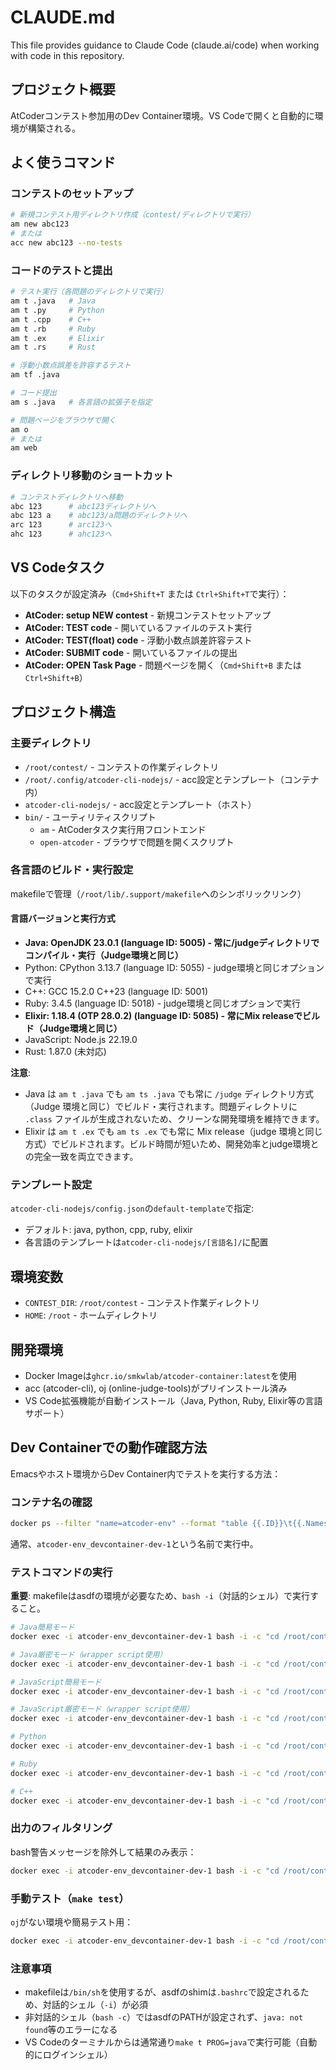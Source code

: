 # CLAUDE.md

This file provides guidance to Claude Code (claude.ai/code) when working with code in this repository.

## プロジェクト概要
AtCoderコンテスト参加用のDev Container環境。VS Codeで開くと自動的に環境が構築される。

## よく使うコマンド

### コンテストのセットアップ
```bash
# 新規コンテスト用ディレクトリ作成（contest/ディレクトリで実行）
am new abc123
# または
acc new abc123 --no-tests
```

### コードのテストと提出
```bash
# テスト実行（各問題のディレクトリで実行）
am t .java   # Java
am t .py     # Python
am t .cpp    # C++
am t .rb     # Ruby
am t .ex     # Elixir
am t .rs     # Rust

# 浮動小数点誤差を許容するテスト
am tf .java

# コード提出
am s .java   # 各言語の拡張子を指定

# 問題ページをブラウザで開く
am o
# または
am web
```

### ディレクトリ移動のショートカット
```bash
# コンテストディレクトリへ移動
abc 123      # abc123ディレクトリへ
abc 123 a    # abc123/a問題のディレクトリへ
arc 123      # arc123へ
ahc 123      # ahc123へ
```

## VS Codeタスク
以下のタスクが設定済み（`Cmd+Shift+T` または `Ctrl+Shift+T`で実行）：
- **AtCoder: setup NEW contest** - 新規コンテストセットアップ
- **AtCoder: TEST code** - 開いているファイルのテスト実行
- **AtCoder: TEST(float) code** - 浮動小数点誤差許容テスト
- **AtCoder: SUBMIT code** - 開いているファイルの提出
- **AtCoder: OPEN Task Page** - 問題ページを開く（`Cmd+Shift+B` または `Ctrl+Shift+B`）

## プロジェクト構造

### 主要ディレクトリ
- `/root/contest/` - コンテストの作業ディレクトリ
- `/root/.config/atcoder-cli-nodejs/` - acc設定とテンプレート（コンテナ内）
- `atcoder-cli-nodejs/` - acc設定とテンプレート（ホスト）
- `bin/` - ユーティリティスクリプト
  - `am` - AtCoderタスク実行用フロントエンド
  - `open-atcoder` - ブラウザで問題を開くスクリプト

### 各言語のビルド・実行設定
makefileで管理（`/root/lib/.support/makefile`へのシンボリックリンク）

#### 言語バージョンと実行方式
- **Java: OpenJDK 23.0.1 (language ID: 5005) - 常に/judgeディレクトリでコンパイル・実行（Judge環境と同じ）**
- Python: CPython 3.13.7 (language ID: 5055) - judge環境と同じオプションで実行
- C++: GCC 15.2.0 C++23 (language ID: 5001)
- Ruby: 3.4.5 (language ID: 5018) - judge環境と同じオプションで実行
- **Elixir: 1.18.4 (OTP 28.0.2) (language ID: 5085) - 常にMix releaseでビルド（Judge環境と同じ）**
- JavaScript: Node.js 22.19.0
- Rust: 1.87.0 (未対応)

**注意**:
- Java は `am t .java` でも `am ts .java` でも常に `/judge` ディレクトリ方式（Judge 環境と同じ）でビルド・実行されます。問題ディレクトリに `.class` ファイルが生成されないため、クリーンな開発環境を維持できます。
- Elixir は `am t .ex` でも `am ts .ex` でも常に Mix release（judge 環境と同じ方式）でビルドされます。ビルド時間が短いため、開発効率とjudge環境との完全一致を両立できます。

### テンプレート設定
`atcoder-cli-nodejs/config.json`の`default-template`で指定:
- デフォルト: java, python, cpp, ruby, elixir
- 各言語のテンプレートは`atcoder-cli-nodejs/[言語名]/`に配置

## 環境変数
- `CONTEST_DIR`: `/root/contest` - コンテスト作業ディレクトリ
- `HOME`: `/root` - ホームディレクトリ

## 開発環境
- Docker Imageは`ghcr.io/smkwlab/atcoder-container:latest`を使用
- acc (atcoder-cli), oj (online-judge-tools)がプリインストール済み
- VS Code拡張機能が自動インストール（Java, Python, Ruby, Elixir等の言語サポート）

## Dev Containerでの動作確認方法

Emacsやホスト環境からDev Container内でテストを実行する方法：

### コンテナ名の確認
```bash
docker ps --filter "name=atcoder-env" --format "table {{.ID}}\t{{.Names}}\t{{.Status}}"
```
通常、`atcoder-env_devcontainer-dev-1`という名前で実行中。

### テストコマンドの実行
**重要**: makefileはasdfの環境が必要なため、`bash -i`（対話的シェル）で実行すること。

```bash
# Java簡易モード
docker exec -i atcoder-env_devcontainer-dev-1 bash -i -c "cd /root/contest/abc123/a && make t PROG=java"

# Java厳密モード（wrapper script使用）
docker exec -i atcoder-env_devcontainer-dev-1 bash -i -c "cd /root/contest/abc123/a && STRICT_MODE=1 make t PROG=java"

# JavaScript簡易モード
docker exec -i atcoder-env_devcontainer-dev-1 bash -i -c "cd /root/contest/abc123/a && make t PROG=javascript"

# JavaScript厳密モード（wrapper script使用）
docker exec -i atcoder-env_devcontainer-dev-1 bash -i -c "cd /root/contest/abc123/a && STRICT_MODE=1 make t PROG=javascript"

# Python
docker exec -i atcoder-env_devcontainer-dev-1 bash -i -c "cd /root/contest/abc123/a && make t PROG=python"

# Ruby
docker exec -i atcoder-env_devcontainer-dev-1 bash -i -c "cd /root/contest/abc123/a && make t PROG=ruby"

# C++
docker exec -i atcoder-env_devcontainer-dev-1 bash -i -c "cd /root/contest/abc123/a && make t PROG=c++"
```

### 出力のフィルタリング
bash警告メッセージを除外して結果のみ表示：
```bash
docker exec -i atcoder-env_devcontainer-dev-1 bash -i -c "cd /root/contest/abc123/a && make t PROG=java 2>&1" | grep -v "bash:" | tail -20
```

### 手動テスト（`make test`）
`oj`がない環境や簡易テスト用：
```bash
docker exec -i atcoder-env_devcontainer-dev-1 bash -i -c "cd /root/contest/abc123/a && make test PROG=java"
```

### 注意事項
- makefileは`/bin/sh`を使用するが、asdfのshimは`.bashrc`で設定されるため、対話的シェル（`-i`）が必須
- 非対話的シェル（`bash -c`）ではasdfのPATHが設定されず、`java: not found`等のエラーになる
- VS Codeのターミナルからは通常通り`make t PROG=java`で実行可能（自動的にログインシェル）